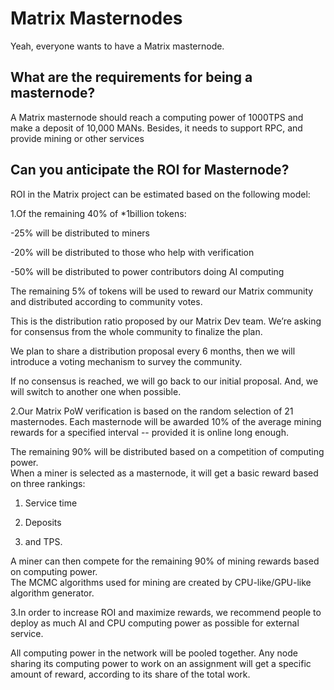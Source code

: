 # Matrix Masternodes

Yeah, everyone wants to have a Matrix masternode.


## What are the requirements for being a masternode?

A Matrix masternode should reach a computing power of 1000TPS and make a deposit of 10,000 MANs. Besides, it needs to support RPC, and provide mining or other services

## Can you anticipate the ROI for Masternode?

ROI in the Matrix project can be estimated based on the following model:

1.Of the remaining 40% of *1billion tokens:   

-25% will be distributed to miners  

-20% will be distributed to those who help with verification

-50% will be distributed to power contributors doing AI computing

The remaining 5% of tokens will be used to reward our Matrix community and distributed according to community votes. 

This is the distribution ratio proposed by our Matrix Dev team. We’re asking for consensus from the whole community to finalize the plan. 

We plan to share a distribution proposal every 6 months, then we will introduce a voting mechanism to survey the community. 

If no consensus is reached, we will go back to our initial proposal. 
And, we will switch to another one when possible.

2.Our Matrix PoW verification is based on the random selection of 21 masternodes. 
Each masternode will be awarded 10%  of the average mining rewards for a specified interval -- provided it is online long enough. 

The remaining 90% will be distributed based on a competition of computing power.  
When a miner is selected as a masternode, it will get a basic reward based on three rankings: 

1) Service time 

2) Deposits

3) and TPS. 

A miner can then compete for the remaining 90% of mining rewards based on computing power.  
The MCMC algorithms used for mining are created by CPU-like/GPU-like algorithm generator. 

3.In order to increase ROI and maximize rewards, 
we recommend people to deploy as much AI and CPU computing power as possible for external service. 

All computing power in the network will be pooled together. 
Any node sharing its computing power to work on an assignment will get a specific amount of reward, according to its share of the total work.